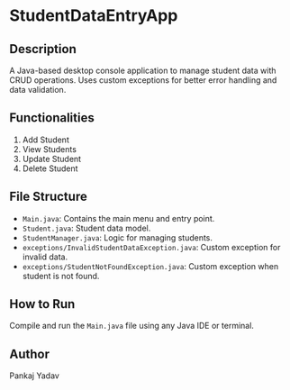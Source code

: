 # StudentDataEntryApp

## Description
A Java-based desktop console application to manage student data with CRUD operations. Uses custom exceptions for better error handling and data validation.

## Functionalities
1. Add Student
2. View Students
3. Update Student
4. Delete Student

## File Structure
- `Main.java`: Contains the main menu and entry point.
- `Student.java`: Student data model.
- `StudentManager.java`: Logic for managing students.
- `exceptions/InvalidStudentDataException.java`: Custom exception for invalid data.
- `exceptions/StudentNotFoundException.java`: Custom exception when student is not found.

## How to Run
Compile and run the `Main.java` file using any Java IDE or terminal.

## Author
Pankaj Yadav
